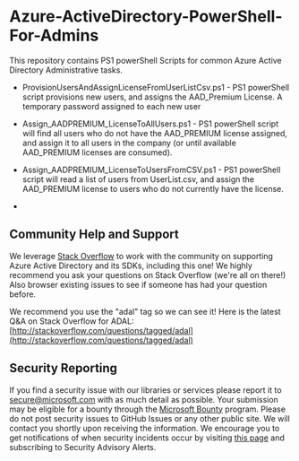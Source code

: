 Azure-ActiveDirectory-PowerShell-For-Admins
===========================================

This repository contains PS1 powerShell Scripts for common Azure Active Directory Administrative tasks.

* ProvisionUsersAndAssignLicenseFromUserListCsv.ps1 - PS1 powerShell script provisions new users, and assigns the AAD_Premium License.  A temporary password assigned to each new user

* Assign_AADPREMIUM_LicenseToAllUsers.ps1 - PS1 powerShell script will find all users who do not have the AAD_PREMIUM license assigned, and assign it to all users in the company (or until available AAD_PREMIUM licenses are consumed). 

* Assign_AADPREMIUM_LicenseToUsersFromCSV.ps1 - PS1 powerShell script will read a list of users from UserList.csv, and assign the AAD_PREMIUM license to users who do not currently have the license. 
* 

## Community Help and Support

We leverage [Stack Overflow](http://stackoverflow.com/) to work with the community on supporting Azure Active Directory and its SDKs, including this one! We highly recommend you ask your questions on Stack Overflow (we're all on there!) Also browser existing issues to see if someone has had your question before. 

We recommend you use the "adal" tag so we can see it! Here is the latest Q&A on Stack Overflow for ADAL: [http://stackoverflow.com/questions/tagged/adal](http://stackoverflow.com/questions/tagged/adal)

## Security Reporting

If you find a security issue with our libraries or services please report it to [secure@microsoft.com](mailto:secure@microsoft.com) with as much detail as possible. Your submission may be eligible for a bounty through the [Microsoft Bounty](http://aka.ms/bugbounty) program. Please do not post security issues to GitHub Issues or any other public site. We will contact you shortly upon receiving the information. We encourage you to get notifications of when security incidents occur by visiting [this page](https://technet.microsoft.com/en-us/security/dd252948) and subscribing to Security Advisory Alerts.
